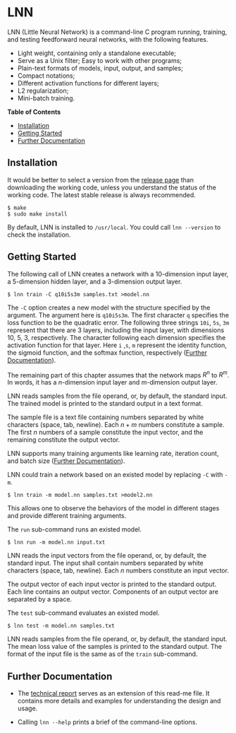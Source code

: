 LNN
===

LNN (Little Neural Network) is a command-line C program running, training, and testing feedforward neural networks, with the following features.

- Light weight, containing only a standalone executable;
- Serve as a Unix filter; Easy to work with other programs;
- Plain-text formats of models, input, output, and samples;
- Compact notations;
- Different activation functions for different layers;
- L2 regularization;
- Mini-batch training.

**Table of Contents**

- [Installation](#installation)
- [Getting Started](#getting-started)
- [Further Documentation](#further-documentation)

Installation
------------

It would be better to select a version from the [release page](https://github.com/dongyx/lnn/releases)
than downloading the working code,
unless you understand the status of the working code.
The latest stable release is always recommended.

	$ make
	$ sudo make install

By default, LNN is installed to `/usr/local`.
You could call `lnn --version` to check the installation.

Getting Started
---------------

The following call of LNN creates a network with
a 10-dimension input layer,
a 5-dimension hidden layer,
and a 3-dimension output layer.

	$ lnn train -C q10i5s3m samples.txt >model.nn

The `-C` option creates a new model with the structure specified by the argument.
The argument here is `q10i5s3m`.
The first character `q` specifies the loss function to be the quadratic error.
The following three strings `10i`, `5s`, `3m` represent that
there are 3 layers,
including the input layer,
with dimensions 10, 5, 3, respectively.
The character following each dimension specifies the activation function for that layer.
Here `i` ,`s`, `m` represent the identity function, the sigmoid function, and the softmax function, respectively ([Further Documentation](#further-documentation)).

The remaining part of this chapter assumes that
the network maps $R^n$ to $R^m$.
In words, it has a $n$-dimension input layer and $m$-dimension output layer.

LNN reads samples from the file operand, or, by default, the standard input. 
The trained model is printed to the standard output in a text format.

The sample file is a text file containing numbers separated by white characters (space, tab, newline).
Each $n+m$ numbers constitute a sample.
The first $n$ numbers of a sample constitute the input vector,
and the remaining constitute the output vector.

LNN supports many training arguments like learning rate, iteration count, and batch size ([Further Documentation](#further-documentation)).

LNN could train a network based on an existed model
by replacing `-C` with `-m`.

	$ lnn train -m model.nn samples.txt >model2.nn

This allows one to observe the behaviors of the model in different stages
and provide different training arguments.

The `run` sub-command runs an existed model.

	$ lnn run -m model.nn input.txt

LNN reads the input vectors from the file operand, or, by default, the standard input. 
The input shall contain numbers separated by white characters
(space, tab, newline).
Each $n$ numbers constitute an input vector.

The output vector of each input vector is printed to the standard output.
Each line contains an output vector.
Components of an output vector are separated by a space.

The `test` sub-command evaluates an existed model.

	$ lnn test -m model.nn samples.txt

LNN reads samples from the file operand, or, by default, the standard input. 
The mean loss value of the samples is printed to the standard output.
The format of the input file is the same as of the `train` sub-command.

Further Documentation
---------------------

- The [technical report](https://www.dyx.name/notes/lnn.html) serves as an extension of this read-me file.
It contains more details and examples for understanding the design and usage.

- Calling `lnn --help` prints a brief of the command-line options.
